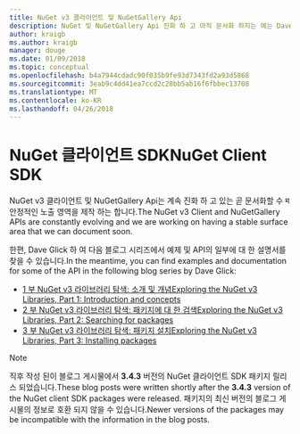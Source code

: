 ```yaml
---
title: NuGet v3 클라이언트 및 NuGetGallery Api
description: NuGet 및 NuGetGallery Api 진화 하 고 아직 문서화 하지는 예는 Dave Glick 블로그에서 제공 됩니다.
author: kraigb
ms.author: kraigb
manager: douge
ms.date: 01/09/2018
ms.topic: conceptual
ms.openlocfilehash: b4a7944cdadc90f035b9fe93d7343fd2a93d5868
ms.sourcegitcommit: 3eab9c4dd41ea7ccd2c28bb5ab16f6fbbec13708
ms.translationtype: MT
ms.contentlocale: ko-KR
ms.lasthandoff: 04/26/2018
---
```

# <a name="nuget-client-sdk"></a><span data-ttu-id="5e48a-103">NuGet 클라이언트 SDK</span><span class="sxs-lookup"><span data-stu-id="5e48a-103">NuGet Client SDK</span></span>

<span data-ttu-id="5e48a-104">NuGet v3 클라이언트 및 NuGetGallery Api는 계속 진화 하 고 있는 곧 문서화할 수 म 안정적인 노출 영역을 제작 하는 합니다.</span><span class="sxs-lookup"><span data-stu-id="5e48a-104">The NuGet v3 Client and NuGetGallery APIs are constantly evolving and we are working on having a stable surface area that we can document soon.</span></span>

<span data-ttu-id="5e48a-105">한편, Dave Glick 하 여 다음 블로그 시리즈에서 예제 및 API의 일부에 대 한 설명서를 찾을 수 있습니다.</span><span class="sxs-lookup"><span data-stu-id="5e48a-105">In the meantime, you can find examples and documentation for some of the API in the following blog series by Dave Glick:</span></span>

- [<span data-ttu-id="5e48a-106">1 부 NuGet v3 라이브러리 탐색: 소개 및 개념</span><span class="sxs-lookup"><span data-stu-id="5e48a-106">Exploring the NuGet v3 Libraries, Part 1: Introduction and concepts</span></span>](http://daveaglick.com/posts/exploring-the-nuget-v3-libraries-part-1)
- [<span data-ttu-id="5e48a-107">2 부 NuGet v3 라이브러리 탐색: 패키지에 대 한 검색</span><span class="sxs-lookup"><span data-stu-id="5e48a-107">Exploring the NuGet v3 Libraries, Part 2: Searching for packages</span></span>](http://daveaglick.com/posts/exploring-the-nuget-v3-libraries-part-2)
- [<span data-ttu-id="5e48a-108">3 부 NuGet v3 라이브러리 탐색: 패키지 설치</span><span class="sxs-lookup"><span data-stu-id="5e48a-108">Exploring the NuGet v3 Libraries, Part 3: Installing packages</span></span>](http://daveaglick.com/posts/exploring-the-nuget-v3-libraries-part-3)

> [!Note]
> <span data-ttu-id="5e48a-109">직후 작성 된이 블로그 게시물에서 **3.4.3** 버전의 NuGet 클라이언트 SDK 패키지 릴리스 되었습니다.</span><span class="sxs-lookup"><span data-stu-id="5e48a-109">These blog posts were written shortly after the **3.4.3** version of the NuGet client SDK packages were released.</span></span>
> <span data-ttu-id="5e48a-110">패키지의 최신 버전의 블로그 게시물의 정보로 호환 되지 않을 수 있습니다.</span><span class="sxs-lookup"><span data-stu-id="5e48a-110">Newer versions of the packages may be incompatible with the information in the blog posts.</span></span>
